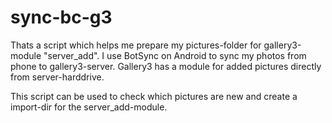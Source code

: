 # sync-bc-g3

Thats a script which helps me prepare my pictures-folder for gallery3-module "server_add".
I use BotSync on Android to sync my photos from phone to gallery3-server.
Gallery3 has a module for added pictures directly from server-harddrive.

This script can be used to check which pictures are new and create a import-dir for the server_add-module.
